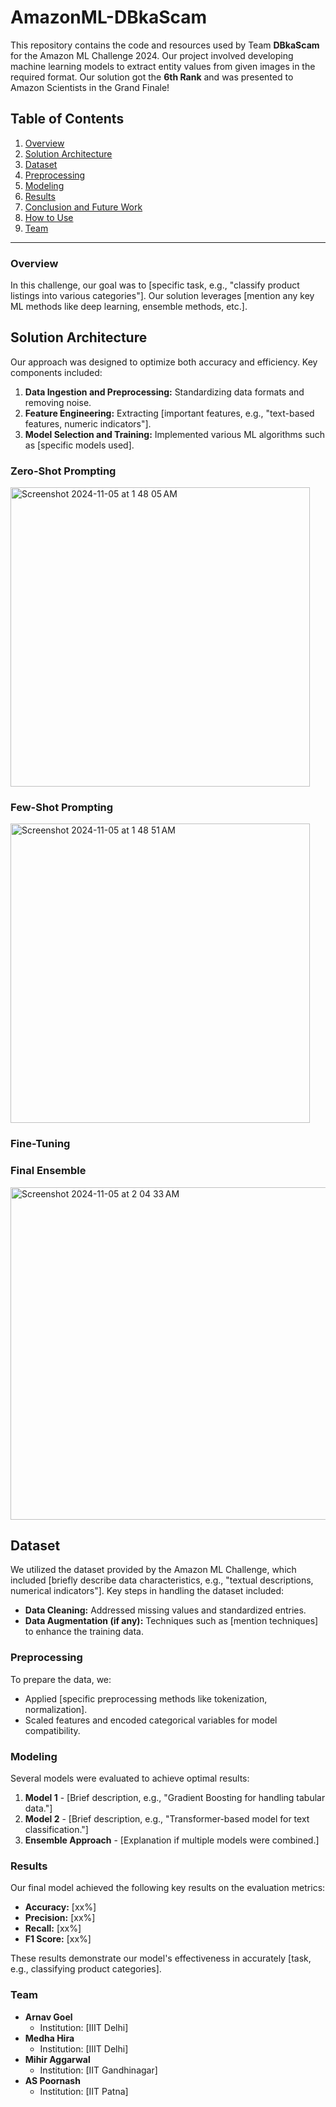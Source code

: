 # AmazonML-DBkaScam


This repository contains the code and resources used by Team **DBkaScam** for the Amazon ML Challenge 2024. Our project involved developing machine learning models to extract entity values from given images in the required format. Our solution got the **6th Rank** and was presented to Amazon Scientists in the Grand Finale!

## Table of Contents

1. [Overview](#overview)
2. [Solution Architecture](#solution-architecture)
3. [Dataset](#dataset)
4. [Preprocessing](#preprocessing)
5. [Modeling](#modeling)
6. [Results](#results)
7. [Conclusion and Future Work](#conclusion-and-future-work)
8. [How to Use](#how-to-use)
9. [Team](#team)

---

### Overview

In this challenge, our goal was to [specific task, e.g., "classify product listings into various categories"]. Our solution leverages [mention any key ML methods like deep learning, ensemble methods, etc.].

<!-- Include the introductory image here from slide 1 of the presentation if applicable. -->

## Solution Architecture

Our approach was designed to optimize both accuracy and efficiency. Key components included:

1. **Data Ingestion and Preprocessing:** Standardizing data formats and removing noise.
2. **Feature Engineering:** Extracting [important features, e.g., "text-based features, numeric indicators"].
3. **Model Selection and Training:** Implemented various ML algorithms such as [specific models used].

### Zero-Shot Prompting
<img width="479" alt="Screenshot 2024-11-05 at 1 48 05 AM" src="https://github.com/user-attachments/assets/28f55996-aff3-47c5-b13d-599978f9984f">


### Few-Shot Prompting
<img width="479" alt="Screenshot 2024-11-05 at 1 48 51 AM" src="https://github.com/user-attachments/assets/2ff2e278-d3ee-4c2a-8f1c-f87869c0de35">

### Fine-Tuning

### Final Ensemble
<img width="532" alt="Screenshot 2024-11-05 at 2 04 33 AM" src="https://github.com/user-attachments/assets/3bd6ec5c-85f7-41df-a5b6-c7129c320b8f">

## Dataset

We utilized the dataset provided by the Amazon ML Challenge, which included [briefly describe data characteristics, e.g., "textual descriptions, numerical indicators"]. Key steps in handling the dataset included:

- **Data Cleaning:** Addressed missing values and standardized entries.
- **Data Augmentation (if any):** Techniques such as [mention techniques] to enhance the training data.

### Preprocessing

To prepare the data, we:

- Applied [specific preprocessing methods like tokenization, normalization].
- Scaled features and encoded categorical variables for model compatibility.

### Modeling

Several models were evaluated to achieve optimal results:

1. **Model 1** - [Brief description, e.g., "Gradient Boosting for handling tabular data."]
2. **Model 2** - [Brief description, e.g., "Transformer-based model for text classification."]
3. **Ensemble Approach** - [Explanation if multiple models were combined.]

<!-- Insert performance comparison or evaluation metrics chart if available in the presentation. -->

### Results

Our final model achieved the following key results on the evaluation metrics:

- **Accuracy:** [xx%]
- **Precision:** [xx%]
- **Recall:** [xx%]
- **F1 Score:** [xx%]

These results demonstrate our model's effectiveness in accurately [task, e.g., classifying product categories].




### Team

- **Arnav Goel**  
  - Institution: [IIIT Delhi]
- **Medha Hira**  
  - Institution: [IIIT Delhi]
- **Mihir Aggarwal**  
  - Institution: [IIT Gandhinagar]
- **AS Poornash**  
  - Institution: [IIT Patna]
